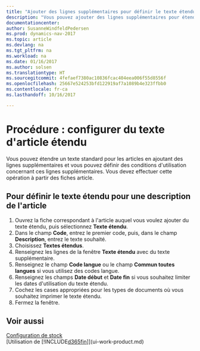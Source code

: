 ```yaml
---
title: "Ajouter des lignes supplémentaires pour définir le texte étendu d'une description d'article"
description: "Vous pouvez ajouter des lignes supplémentaires pour étendre le texte standard qui décrit un article."
documentationcenter: 
author: SusanneWindfeldPedersen
ms.prod: dynamics-nav-2017
ms.topic: article
ms.devlang: na
ms.tgt_pltfrm: na
ms.workload: na
ms.date: 01/16/2017
ms.author: solsen
ms.translationtype: HT
ms.sourcegitcommit: 4fefaef7380ac10836fcac404eea006f55d8556f
ms.openlocfilehash: 25667e524253bfd122919af7a1089b4e323ffbb0
ms.contentlocale: fr-ca
ms.lasthandoff: 10/16/2017

---
```

# <a name="how-to-set-up-extended-item-text"></a>Procédure : configurer du texte d'article étendu
Vous pouvez étendre un texte standard pour les articles en ajoutant des lignes supplémentaires et vous pouvez définir des conditions d'utilisation concernant ces lignes supplémentaires. Vous devez effectuer cette opération à partir des fiches article.

## <a name="to-define-extended-text-for-an-item-description"></a>Pour définir le texte étendu pour une description de l'article
1. Ouvrez la fiche correspondant à l'article auquel vous voulez ajouter du texte étendu, puis sélectionnez **Texte étendu**.
2. Dans le champ **Code**, entrez le premier code, puis, dans le champ **Description**, entrez le texte souhaité.
3. Choisissez **Textes étendus**.
4. Renseignez les lignes de la fenêtre **Texte étendu** avec du texte supplémentaire.
5. Renseignez le champ **Code langue** ou le champ **Commun toutes langues** si vous utilisez des codes langue.
6. Renseignez les champs **Date début** et **Date fin** si vous souhaitez limiter les dates d'utilisation du texte étendu.
7. Cochez les cases appropriées pour les types de documents où vous souhaitez imprimer le texte étendu.
8. Fermez la fenêtre.

## <a name="see-also"></a>Voir aussi
[Configuration de stock](inventory-setup-inventory.md)  
[Utilisation de [!INCLUDE[d365fin](includes/d365fin_md.md)]](ui-work-product.md)

